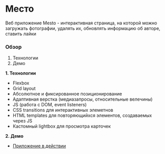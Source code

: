 # Место

Веб приложение Mesto - интерактивная страница, на которой можно загружать фотографии, удалять их, обновлять информацию об авторе, ставить лайки

### Обзор

1. Технологии
2. Демо

**1. Технологии**

* Flexbox
* Grid layout
* Абсолютное и фиксированное позиционирование
* Адаптивная верстка (медиазапросы, относительные велечины)
* JS (работа с DOM, event listeners)
* CSS transitions для интерактивных элеметнов
* HTML templates для повторяющийхся элементов, создаваемых через JS
* Кастомный lightbox для просмотра карточек

**2. Демо**

* [Приложение в действии](https://dimakulikov.github.io/mesto/)
